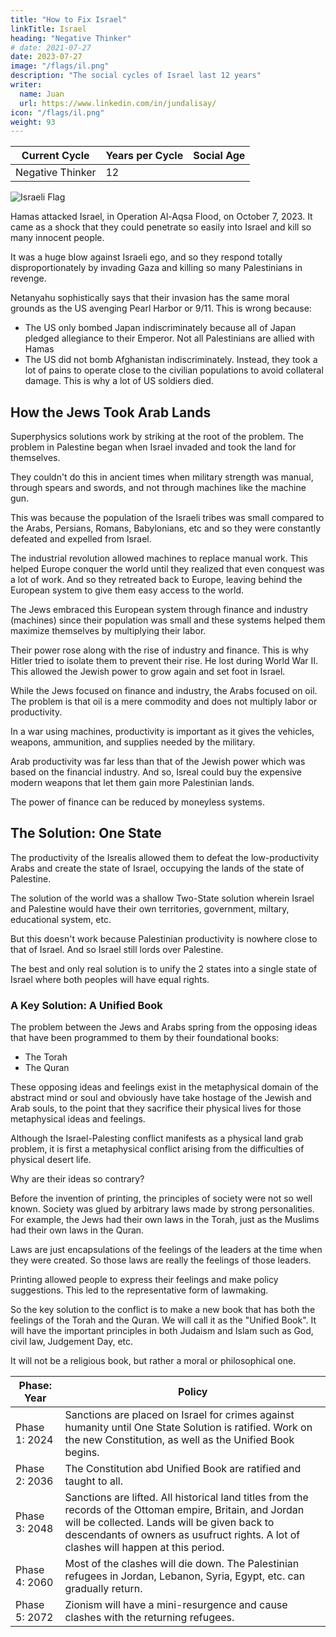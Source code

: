 ```yaml
---
title: "How to Fix Israel"
linkTitle: Israel
heading: "Negative Thinker"
# date: 2021-07-27
date: 2023-07-27
image: "/flags/il.png"
description: "The social cycles of Israel last 12 years"
writer:
  name: Juan
  url: https://www.linkedin.com/in/jundalisay/
icon: "/flags/il.png"
weight: 93
---
```



Current Cycle | Years per Cycle | Social Age
--- | --- | ---
Negative Thinker  | 12 | 


![Israeli Flag](/flags/il.png)

Hamas attacked Israel, in Operation Al-Aqsa Flood, on October 7, 2023. It came as a shock that they could penetrate so easily into Israel and kill so many innocent people. 

It was a huge blow against Israeli ego, and so they respond totally disproportionately by invading Gaza and killing so many Palestinians in revenge. 

Netanyahu sophistically says that their invasion has the same moral grounds as the US avenging Pearl Harbor or 9/11. This is wrong because:

- The US only bombed Japan indiscriminately because all of Japan pledged allegiance to their Emperor. Not all Palestinians are allied with Hamas
- The US did not bomb Afghanistan indiscriminately. Instead, they took a lot of pains to operate close to the civilian populations to avoid collateral damage. This is why a lot of US soldiers died. 


## How the Jews Took Arab Lands

Superphysics solutions work by striking at the root of the problem. The problem in Palestine began when Israel invaded and took the land for themselves. 

They couldn't do this in ancient times when military strength was manual, through spears and swords, and not through machines like the machine gun. 

This was because the population of the Israeli tribes was small compared to the Arabs, Persians, Romans, Babylonians, etc and so they were constantly defeated and expelled from Israel.

The industrial revolution allowed machines to replace manual work. This helped Europe conquer the world until they realized that even conquest was a lot of work. And so they retreated back to Europe, leaving behind the European system to give them easy access to the world. 

The Jews embraced this European system through finance and industry (machines) since their population was small and these systems helped them maximize themselves by multiplying their labor.

Their power rose along with the rise of industry and finance. This is why Hitler tried to isolate them to prevent their rise. He lost during World War II. This allowed the Jewish power to grow again and set foot in Israel. 

While the Jews focused on finance and industry, the Arabs focused on oil. The problem is that oil is a mere commodity and does not multiply labor or productivity.

In a war using machines, productivity is important as it gives the vehicles, weapons, ammunition, and supplies needed by the military.

Arab productivity was far less than that of the Jewish power which was based on the financial industry. And so, Isreal could buy the expensive modern weapons that let them gain more Palestinian lands. 

The power of finance can be reduced by moneyless systems. 


## The Solution: One State

The productivity of the Isrealis allowed them to defeat the low-productivity Arabs and create the state of Israel, occupying the lands of the state of Palestine. 

The solution of the world was a shallow Two-State solution wherein Israel and Palestine would have their own territories, government, miltary, educational system, etc. 

But this doesn't work because Palestinian productivity is nowhere close to that of Israel. And so Israel still lords over Palestine. 

The best and only real solution is to unify the 2 states into a single state of Israel where both peoples will have equal rights. 

### A Key Solution: A Unified Book

The problem between the Jews and Arabs spring from the opposing ideas that have been programmed to them by their foundational books:
- The Torah
- The Quran

These opposing ideas and feelings exist in the metaphysical domain of the abstract mind or soul and obviously have take hostage of the Jewish and Arab souls, to the point that they sacrifice their physical lives for those metaphysical ideas and feelings.

Although the Israel-Palesting conflict manifests as a physical land grab problem, it is first a metaphysical conflict arising from the difficulties of physical desert life. 

Why are their ideas so contrary?

Before the invention of printing, the principles of society were not so well known. Society was glued by arbitrary laws made by strong personalities. For example, the Jews had their own laws in the Torah, just as the Muslims had their own laws in the Quran. 

Laws are just encapsulations of the feelings of the leaders at the time when they were created. So those laws are really the feelings of those leaders. 

Printing allowed people to express their feelings and make policy suggestions. This led to the representative form of lawmaking. 

So the key solution to the conflict is to make a new book that has both the feelings of the Torah and the Quran. We will call it as the "Unified Book". It will have the important principles in both Judaism and Islam such as God, civil law, Judgement Day, etc.  

It will not be a religious book, but rather a moral or philosophical one. 


Phase: Year | Policy 
--- | ---
Phase 1: 2024 | Sanctions are placed on Israel for crimes against humanity until One State Solution is ratified. Work on the new Constitution, as well as the Unified Book begins.
Phase 2: 2036 | The Constitution abd Unified Book are ratified and taught to all. 
Phase 3: 2048 | Sanctions are lifted. All historical land titles from the records of the Ottoman empire, Britain, and Jordan will be collected. Lands will be given back to descendants of owners as usufruct rights. A lot of clashes will happen at this period.   
Phase 4: 2060 | Most of the clashes will die down. The Palestinian refugees in Jordan, Lebanon, Syria, Egypt, etc. can gradually return.
Phase 5: 2072 | Zionism will have a mini-resurgence and cause clashes with the returning refugees. 


<!-- The quick ceasefire in 2021 shows Israel transitioning from the Warrior to the Philosopher cycle  -->
